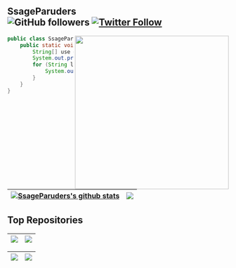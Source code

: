 ## SsageParuders <br><img alt="GitHub followers" src="https://img.shields.io/github/followers/SsageParuders?style=social" /> <a href="https://twitter.com/SsageP"><img alt="Twitter Follow" src="https://img.shields.io/twitter/follow/SsageP?style=social"></a>

<img align="right" width="350" src="https://i.imgur.com/ugWb6BU.gif" />

```java
public class SsageParuders {
    public static void main(String[] args) {
        String[] use = {"C","C++","Java","Assembly","Python"};
        System.out.print("I'm learning:\t");
        for (String language:use) {
            System.out.print(language+"\t");
        }
    }
}
```

| <a href="https://github.com/SsageParuders"><img align="center" src="https://github-readme-stats.vercel.app/api?username=SsageParuders&show_icons=true&theme=github_dark&hide_border=true" alt="SsageParuders's github stats" /></a> | <a href="https://github.com/SsageParuders"><img align="center" src="https://github-readme-stats.vercel.app/api/top-langs/?username=SsageParuders&layout=compact&theme=github_dark&hide_border=true&hide=TeX" /></a> |
| ------------- | ------------- |

## Top Repositories

| <a href="https://github.com/SsageParuders/SsageParuders"><img align="center" src="https://github-readme-stats.vercel.app/api/pin/?username=SsageParuders&repo=SsageParuders&theme=github_dark&hide_border=true" /></a> | <a href="https://github.com/SsageParuders/SsageParuders.github.io"><img align="center" src="https://github-readme-stats.vercel.app/api/pin/?username=SsageParuders&repo=SsageParuders.github.io&theme=github_dark&hide_border=true" /></a> |
| ------------- | ------------- |

| <a href="https://github.com/SsageParuders/RES"><img align="center" src="https://github-readme-stats.vercel.app/api/pin/?username=SsageParuders&repo=RES&theme=github_dark&hide_border=true" /></a> | <a href="https://github.com/SsageParuders/Riru-SsageHook"><img align="center" src="https://github-readme-stats.vercel.app/api/pin/?username=SsageParuders&repo=Riru-SsageHook&theme=github_dark&hide_border=true" /></a> |
| ------------- | ------------- |

<br />
<br />
